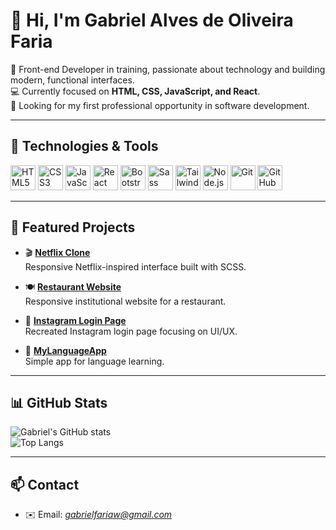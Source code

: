 # 👋 Hi, I'm Gabriel Alves de Oliveira Faria

🎯 Front-end Developer in training, passionate about technology and building modern, functional interfaces.  
💻 Currently focused on **HTML, CSS, JavaScript, and React**.  
🚀 Looking for my first professional opportunity in software development.  

---

## 🔧 Technologies & Tools

<p align="left">
  <!-- Frontend -->
  <img src="https://cdn.jsdelivr.net/gh/devicons/devicon/icons/html5/html5-original.svg" alt="HTML5" width="40" height="40"/>
  <img src="https://cdn.jsdelivr.net/gh/devicons/devicon/icons/css3/css3-original.svg" alt="CSS3" width="40" height="40"/>
  <img src="https://cdn.jsdelivr.net/gh/devicons/devicon/icons/javascript/javascript-original.svg" alt="JavaScript" width="40" height="40"/>
  <img src="https://cdn.jsdelivr.net/gh/devicons/devicon/icons/react/react-original.svg" alt="React" width="40" height="40"/>
  
  <!-- Styling -->
  <img src="https://cdn.jsdelivr.net/gh/devicons/devicon/icons/bootstrap/bootstrap-original.svg" alt="Bootstrap" width="40" height="40"/>
  <img src="https://cdn.jsdelivr.net/gh/devicons/devicon/icons/sass/sass-original.svg" alt="Sass" width="40" height="40"/>
  <img src="https://cdn.jsdelivr.net/gh/devicons/devicon/icons/tailwindcss/tailwindcss-original.svg" alt="TailwindCSS" width="40" height="40"/>
  
  <!-- Backend -->
  <img src="https://cdn.jsdelivr.net/gh/devicons/devicon/icons/nodejs/nodejs-original.svg" alt="Node.js" width="40" height="40"/>
  
  <!-- Tools -->
  <img src="https://cdn.jsdelivr.net/gh/devicons/devicon/icons/git/git-original.svg" alt="Git" width="40" height="40"/>
  <img src="https://cdn.jsdelivr.net/gh/devicons/devicon/icons/github/github-original.svg" alt="GitHub" width="40" height="40"/>
</p>

---

## 📌 Featured Projects

- 🎬 [**Netflix Clone**](https://github.com/GabrielOFaria/netflix-clone)  
  Responsive Netflix-inspired interface built with SCSS.

- 🍽️ [**Restaurant Website**](https://github.com/GabrielOFaria/website-restaurant)  
  Responsive institutional website for a restaurant.

- 🔑 [**Instagram Login Page**](https://github.com/GabrielOFaria/login-instagram)  
  Recreated Instagram login page focusing on UI/UX.

- 📱 [**MyLanguageApp**](https://github.com/GabrielOFaria/MyLanguageApp)  
  Simple app for language learning.

---

## 📊 GitHub Stats

![Gabriel's GitHub stats](https://github-readme-stats.vercel.app/api?username=GabrielOFaria&show_icons=true&theme=tokyonight)  
![Top Langs](https://github-readme-stats.vercel.app/api/top-langs/?username=GabrielOFaria&layout=compact&theme=tokyonight)

---

## 📫 Contact

- ✉️ Email: *gabrielfariaw@gmail.com*
